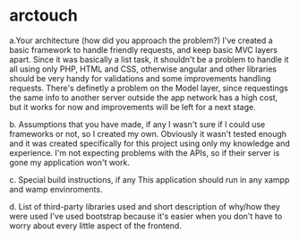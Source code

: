# arctouch


a.Your architecture (how did you approach the problem?)
I've created a basic framework to handle friendly requests, and keep basic MVC layers apart. Since it was basically a list task, it shouldn't be a problem to handle it all using only PHP, HTML and CSS, otherwise angular and other libraries should be very handy for validations and some improvements handling requests. There's definetly a problem on the Model layer, since requestings the same info to another server outside the app network has a high cost, but it works for now and improvements will be left for a next stage.

b. Assumptions that you have made, if any
I wasn't sure if I could use frameworks or not, so I created my own. Obviously it wasn't tested enough and it was created specifically for this project using only my knowledge and experience.
I'm not expecting problems with the APIs, so if their server is gone my application won't work.

c. Special build instructions, if any
This application should run in any xampp and wamp envinroments.

d. List of third-party libraries used and short description of why/how they were used
I've used bootstrap because it's easier when you don't have to worry about every little aspect of the frontend.